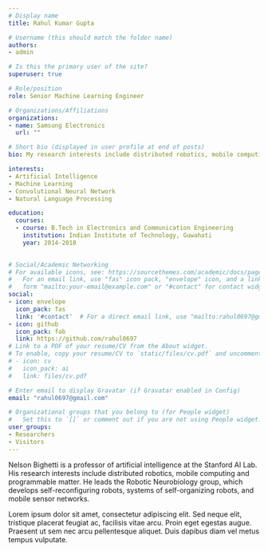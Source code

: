```yaml
---
# Display name
title: Rahul Kumar Gupta

# Username (this should match the folder name)
authors:
- admin

# Is this the primary user of the site?
superuser: true

# Role/position
role: Senior Machine Learning Engineer

# Organizations/Affiliations
organizations:
- name: Samsung Electronics
  url: ""

# Short bio (displayed in user profile at end of posts)
bio: My research interests include distributed robotics, mobile computing and programmable matter.

interests:
- Artificial Intelligence
- Machine Learning
- Convolutional Neural Network
- Natural Language Processing

education:
  courses:
  - course: B.Tech in Electronics and Communication Engineering
    institution: Indian Institute of Technology, Guwahati
    year: 2014-2018
  

# Social/Academic Networking
# For available icons, see: https://sourcethemes.com/academic/docs/page-builder/#icons
#   For an email link, use "fas" icon pack, "envelope" icon, and a link in the
#   form "mailto:your-email@example.com" or "#contact" for contact widget.
social:
- icon: envelope
  icon_pack: fas
  link: '#contact'  # For a direct email link, use "mailto:rahul0697@gmail.com".
- icon: github
  icon_pack: fab
  link: https://github.com/rahul0697
# Link to a PDF of your resume/CV from the About widget.
# To enable, copy your resume/CV to `static/files/cv.pdf` and uncomment the lines below.
# - icon: cv
#   icon_pack: ai
#   link: files/cv.pdf

# Enter email to display Gravatar (if Gravatar enabled in Config)
email: "rahul0697@gmail.com"

# Organizational groups that you belong to (for People widget)
#   Set this to `[]` or comment out if you are not using People widget.
user_groups:
- Researchers
- Visitors
---
```


Nelson Bighetti is a professor of artificial intelligence at the Stanford AI Lab. His research interests include distributed robotics, mobile computing and programmable matter. He leads the Robotic Neurobiology group, which develops self-reconfiguring robots, systems of self-organizing robots, and mobile sensor networks.

Lorem ipsum dolor sit amet, consectetur adipiscing elit. Sed neque elit, tristique placerat feugiat ac, facilisis vitae arcu. Proin eget egestas augue. Praesent ut sem nec arcu pellentesque aliquet. Duis dapibus diam vel metus tempus vulputate.
